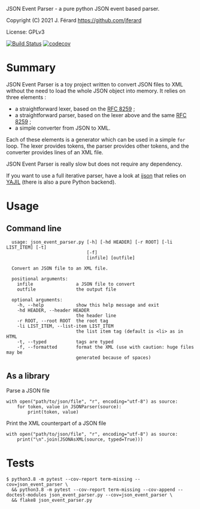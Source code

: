 JSON Event Parser - a pure python JSON event based parser.

Copyright (C) 2021 J. Férard <https://github.com/jferard>

License: GPLv3

[![Build Status](https://travis-ci.com/jferard/JSONEventParser.svg?branch=main)](https://travis-ci.com/jferard/JSONEventParser)
[![codecov](https://codecov.io/gh/jferard/JSONEventParser/branch/main/graph/badge.svg)](https://codecov.io/gh/jferard/JSONEventParser)

# Summary
JSON Event Parser is a toy project written to convert JSON files to XML without
the need to load the whole JSON object into memory. It relies on three elements :
* a straightforward lexer, based on the [RFC 8259](
  https://datatracker.ietf.org/doc/html/rfc8259) ;
* a straightforward parser, based on the lexer above and the same [RFC 8259](
  https://datatracker.ietf.org/doc/html/rfc8259) ;
* a simple converter from JSON to XML.

Each of these elements is a generator which can be used in a simple `for` loop.
The lexer provides tokens, the parser provides other tokens, and 
the converter provides lines of an XML file.

JSON Event Parser is really slow but does not require any dependency.

If you want to use a full iterative parser, have a look at 
[ijson](https://pypi.org/project/ijson) that relies on [YAJIL](
http://lloyd.github.com/yajl/) (there is also a pure Python backend). 

# Usage

## Command line

```
  usage: json_event_parser.py [-h] [-hd HEADER] [-r ROOT] [-li LIST_ITEM] [-t]
                              [-f]
                              [infile] [outfile]
  
  Convert an JSON file to an XML file.
  
  positional arguments:
    infile                a JSON file to convert
    outfile               the output file
  
  optional arguments:
    -h, --help            show this help message and exit
    -hd HEADER, --header HEADER
                          the header line
    -r ROOT, --root ROOT  the root tag
    -li LIST_ITEM, --list-item LIST_ITEM
                          the list item tag (default is <li> as in HTML
    -t, --typed           tags are typed
    -f, --formatted       format the XML (use with caution: huge files may be
                          generated because of spaces)
```


## As a library
Parse a JSON file

    with open("path/to/json/file", "r", encoding="utf-8") as source:
        for token, value in JSONParser(source):
            print(token, value)

Print the XML counterpart of a JSON file

    with open("path/to/json/file", "r", encoding="utf-8") as source:
        print("\n".join(JSONAsXML(source, typed=True)))

# Tests

    $ python3.8 -m pytest --cov-report term-missing --cov=json_event_parser \
      && python3.8 -m pytest --cov-report term-missing --cov-append --doctest-modules json_event_parser.py --cov=json_event_parser \
      && flake8 json_event_parser.py

